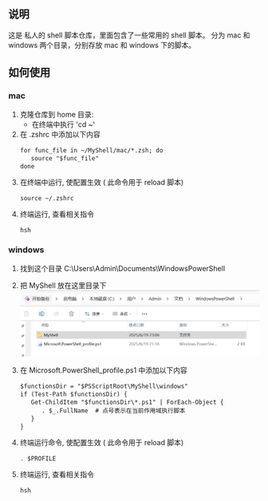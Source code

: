 ## 说明

这是 私人的 shell 脚本仓库，里面包含了一些常用的 shell 脚本。
分为 mac 和 windows 两个目录，分别存放 mac 和 windows 下的脚本。

## 如何使用

### mac

1. 克隆仓库到 home 目录:
   - 在终端中执行 'cd ~'
2. 在 .zshrc 中添加以下内容
   ```shell
   for func_file in ~/MyShell/mac/*.zsh; do
      source "$func_file"
   done
   ```
3. 在终端中运行, 使配置生效 ( 此命令用于 reload 脚本)
   ```shell
   source ~/.zshrc
   ```
4. 终端运行, 查看相关指令
   ```shell
   hsh
   ```

### windows

1. 找到这个目录 C:\Users\Admin\Documents\WindowsPowerShell
2. 把 MyShell 放在这里目录下
   ![alt text](assets/README/image.png)

3. 在 Microsoft.PowerShell_profile.ps1 中添加以下内容

   ```shell
   $functionsDir = "$PSScriptRoot\MyShell\windows"
   if (Test-Path $functionsDir) {
      Get-ChildItem "$functionsDir\*.ps1" | ForEach-Object {
         . $_.FullName  # 点号表示在当前作用域执行脚本
      }
   }
   ```

4. 终端运行命令, 使配置生效 ( 此命令用于 reload 脚本)

   ```shell
   . $PROFILE
   ```

5. 终端运行, 查看相关指令
   ```shell
   hsh
   ```
